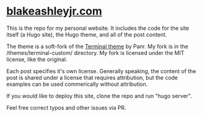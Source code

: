 # [blakeashleyjr.com](https://blakeashleyjr.com)

This is the repo for my personal website. It includes the code for the site itself (a Hugo site), the Hugo theme, and all of the post content.

The theme is a soft-fork of the [Terminal theme](https://github.com/panr/hugo-theme-terminal) by Panr. My fork is in the /themes/terminal-custom/ directory. My fork is licensed under the MIT license, like the original.

Each post specifies it's own license. Generally speaking, the content of the post is shared under a license that requires attribution, but the code examples can be used commerically without attribution.

If you would like to deploy this site, clone the repo and run "hugo server".

Feel free correct typos and other issues via PR.
